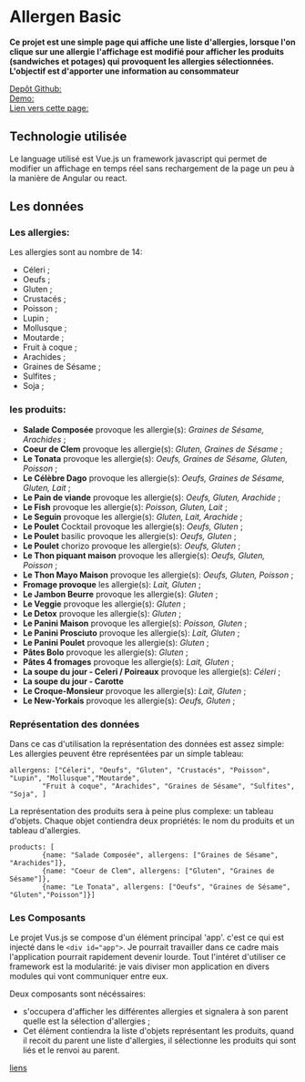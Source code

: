 # Allergen Basic 
**Ce projet est une simple page qui affiche une liste d'allergies, lorsque l'on clique sur une allergie l'affichage est modifié pour afficher les produits (sandwiches et potages) qui provoquent les allergies sélectionnées. L'objectif est d'apporter une information au consommateur**

  
[Depôt Github: ](https://github.com/jphNovitz/allergens-basic)  
[Demo: ](http://demos.jphnovitz.be/allergenes-basic)  
[Lien vers cette page: ](https://jphnovitz.github.io/allergens-basic/)  

## Technologie utilisée
Le language utilisé est Vue.js un framework javascript qui permet de modifier un affichage en temps réel sans rechargement de la page un peu à la manière de Angular ou react.

## Les données 
### Les allergies:
Les allergies sont au nombre de 14:
* Céleri ;
* Oeufs ;
* Gluten ;
* Crustacés ;
* Poisson ;
* Lupin ;
* Mollusque ;
* Moutarde ;
* Fruit à coque ;
* Arachides ;
* Graines de Sésame ;
* Sulfites ;
* Soja ; 
  
### les produits:
* **Salade Composée** provoque les allergie(s): *Graines de Sésame, Arachides* ;
* **Coeur de Clem** provoque les allergie(s): *Gluten, Graines de Sésame* ;
* **Le Tonata** provoque les allergie(s): *Oeufs, Graines de Sésame, Gluten, Poisson* ;
* **Le Célèbre Dago** provoque les allergie(s): *Oeufs, Graines de Sésame, Gluten, Lait* ;
* **Le Pain de viande** provoque les allergie(s): *Oeufs, Gluten, Arachide* ;
* **Le Fish** provoque les allergie(s): *Poisson, Gluten, Lait* ;
* **Le Seguin** provoque les allergie(s): *Gluten, Lait, Arachide* ;
* **Le Poulet** Cocktail provoque les allergie(s): *Oeufs, Gluten* ;
* **Le Poulet** basilic provoque les allergie(s): *Oeufs, Gluten* ;
* **Le Poulet** chorizo provoque les allergie(s): *Oeufs, Gluten* ;
* **Le Thon piquant maison** provoque les allergie(s): *Oeufs, Gluten, Poisson* ;
* **Le Thon Mayo Maison** provoque les allergie(s): *Oeufs, Gluten, Poisson* ;
* **Fromage provoque** les allergie(s): *Lait, Gluten* ;
* **Le Jambon Beurre** provoque les allergie(s): *Gluten* ; 
* **Le Veggie** provoque les allergie(s): *Gluten* ;
* **Le Detox** provoque les allergie(s): *Gluten* ;
* **Le Panini Maison** provoque les allergie(s): *Poisson, Gluten* ;
* **Le Panini Prosciuto** provoque les allergie(s): *Lait, Gluten* ;
* **Le Panini Poulet** provoque les allergie(s): *Gluten* ;
* **Pâtes Bolo** provoque les allergie(s): *Gluten* ;
* **Pâtes 4 fromages** provoque les allergie(s): *Lait, Gluten* ;
* **La soupe du jour - Celeri / Poireaux** provoque les allergie(s): *Céleri* ;
* **La soupe du jour - Carotte**
* **Le Croque-Monsieur** provoque les allergie(s): *Lait, Gluten* ;
* **Le New-Yorkais** provoque les allergie(s): *Oeufs, Gluten* ;

### Représentation des données
Dans ce cas d'utilisation la représentation des données est assez simple: 
Les allergies peuvent être représentées par un simple tableau:   
``` 
allergens: ["Céleri", "Oeufs", "Gluten", "Crustacés", "Poisson", "Lupin", "Mollusque","Moutarde",
        "Fruit à coque", "Arachides", "Graines de Sésame", "Sulfites", "Soja", ] 
```  

La représentation des produits sera à peine plus complexe: un tableau d'objets. Chaque objet contiendra deux propriétés: le nom du produits et un tableau d'allergies.
```
products: [
        {name: "Salade Composée", allergens: ["Graines de Sésame", "Arachides"]},
        {name: "Coeur de Clem", allergens: ["Gluten", "Graines de Sésame"]},
        {name: "Le Tonata", allergens: ["Oeufs", "Graines de Sésame", "Gluten","Poisson"]}] 
```


### Les Composants
Le projet Vus.js se compose d'un élément principal 'app'. c'est ce qui est injecté dans le 
```<div id="app">```.  Je pourrait travailler dans ce cadre mais l'application pourrait rapidement devenir lourde.  Tout l'intéret d'utiliser ce framework est la modularité: je vais diviser mon application en divers modules qui vont communiquer entre eux.  
  
Deux composants sont nécéssaires: 
* <allergens> s'occupera d'afficher les différentes allergies et signalera à son parent quelle est la sélection d'allergies ;
* <products> Cet élément contiendra la liste d'objets représentant les produits, quand il recoit du parent une liste d'allergies, il sélectionne les produits qui sont liés et le renvoi au parent.



[liens](sources.md) 